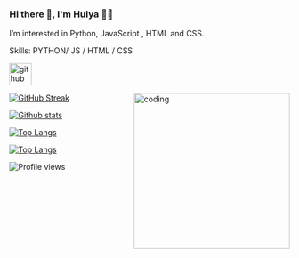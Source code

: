 ### Hi there 👋, I'm Hulya 👩‍💻

I’m interested in  Python, JavaScript , HTML and CSS.

Skills: PYTHON/ JS / HTML / CSS

[<img src='https://cdn.jsdelivr.net/npm/simple-icons@3.0.1/icons/github.svg' alt='github' height='40'>](https://github.com/hulyamr13t) 

<img align="right" alt="coding" width="280" src="https://i.pinimg.com/originals/e4/26/70/e426702edf874b181aced1e2fa5c6cde.gif">

[![GitHub Streak](https://streak-stats.demolab.com/?user=hulyamr13&theme=highcontrast)](https://github.com/Hulyamr13)

[![Github stats](https://github-readme-stats.vercel.app/api?username=Hulyamr13&theme=highcontrast)](https://github.com/Hulyamr13)

[![Top Langs](https://github-readme-stats.vercel.app/api/top-langs/?username=hulyamr13&hide_progress=true&theme=highcontrast)](https://github.com/Hulyamr13)

[![Top Langs](https://github-readme-stats.vercel.app/api/top-langs/?username=hulyamr13&langs_count=8&theme=highcontrast)](https://github.com/Hulyamr13)

![Profile views](https://gpvc.arturio.dev/hulyamr13)  
